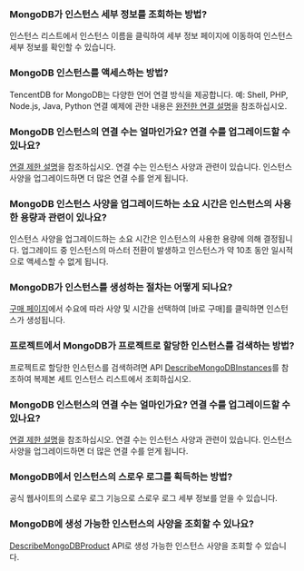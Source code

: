 ### MongoDB가 인스턴스 세부 정보를 조회하는 방법?
인스턴스 리스트에서 인스턴스 이름을 클릭하여 세부 정보 페이지에 이동하여 인스턴스 세부 정보를 확인할 수 있습니다.

### MongoDB 인스턴스를 액세스하는 방법?
TencentDB for MongoDB는 다양한 언어 연결 방식을 제공합니다. 예: Shell, PHP, Node.js, Java, Python
연결 예제에 관한 내용은 [완전한 연결 설명](https://cloud.tencent.com/document/product/240/3563)을 참조하십시오.

### MongoDB 인스턴스의 연결 수는 얼마인가요? 연결 수를 업그레이드할 수 있나요?
[연결 제한 설명](https://cloud.tencent.com/document/product/240/622)을 참조하십시오. 연결 수는 인스턴스 사양과 관련이 있습니다. 인스턴스 사양을 업그레이드하면 더 많은 연결 수를 얻게 됩니다.

### MongoDB 인스턴스 사양을 업그레이드하는 소요 시간은 인스턴스의 사용한 용량과 관련이 있나요?
인스턴스 사양을 업그레이드하는 소요 시간은 인스턴스의 사용한 용량에 의해 결정됩니다. 업그레이드 중 인스턴스의 마스터 전환이 발생하고 인스턴스가 약 10초 동안 일시적으로 액세스할 수 없게 됩니다.

### MongoDB가 인스턴스를 생성하는 절차는 어떻게 되나요?
[구매 페이지](https://buy.cloud.tencent.com/mongodb)에서 수요에 따라 사양 및 시간을 선택하여 [바로 구매]를 클릭하면 인스턴스가 생성됩니다.

### 프로젝트에서 MongoDB가 프로젝트로 할당한 인스턴스를 검색하는 방법?
프로젝트로 할당한 인스턴스를 검색하려면 API [DescribeMongoDBInstances](https://cloud.tencent.com/document/product/240/8312)를 참조하여 복제본 세트 인스턴스 리스트에서 조회하십시오.
 
### MongoDB 인스턴스의 연결 수는 얼마인가요? 연결 수를 업그레이드할 수 있나요?
[연결 제한 설명](https://cloud.tencent.com/document/product/240/622)을 참조하십시오. 연결 수는 인스턴스 사양과 관련이 있습니다. 인스턴스 사양을 업그레이드하면 더 많은 연결 수를 얻게 됩니다.

### MongoDB에서 인스턴스의 스로우 로그를 획득하는 방법?
공식 웹사이트의 스로우 로그 기능으로 스로우 로그 세부 정보를 얻을 수 있습니다.

### MongoDB에 생성 가능한 인스턴스의 사양을 조회할 수 있나요?
[DescribeMongoDBProduct](https://cloud.tencent.com/document/product/240/8318) API로 생성 가능한 인스턴스 사양을 조회할 수 있습니다.


